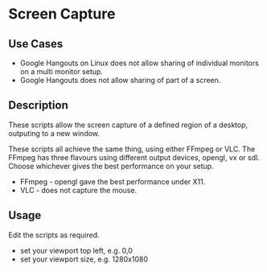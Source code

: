 # Screen Capture

## Use Cases

  * Google Hangouts on Linux does not allow sharing of individual monitors on a multi monitor setup.
  * Google Hangouts does not allow sharing of part of a screen.


## Description
These scripts allow the screen capture of a defined region of a desktop, outputing to a new window.

These scripts all achieve the same thing, using either FFmpeg or VLC. The FFmpeg has three flavours using different output devices, opengl, vx or sdl. Choose whichever gives the best performance on your setup.

  * FFmpeg - opengl gave the best performance under X11.
  * VLC - does not capture the mouse.

## Usage
Edit the scripts as required.

  * set your viewport top left, e.g. 0,0
  * set your viewport size, e.g. 1280x1080

